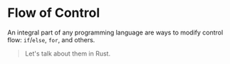 # Flow of Control

An integral part of any programming language are ways to modify control flow:
`if`/`else`, `for`, and others.

> Let's talk about them in Rust.
